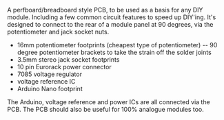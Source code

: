 A perfboard/breadboard style PCB, to be used as a basis for any DIY module. Including a few common circuit features to speed up DIY'ing.
It's designed to connect to the rear of a module panel at 90 degrees, via the potentiometer and jack socket nuts.

- 16mm potentiometer footprints (cheapest type of potentiometer)
-- 90 degree potentiometer brackets to take the strain off the solder joints
- 3.5mm stereo jack socket footprints
- 10 pin Eurorack power connector
- 7085 voltage regulator
- voltage reference IC
- Arduino Nano footprint

The Arduino, voltage reference and power ICs are all connected via the PCB.
The PCB should also be useful for 100% analogue modules too.
